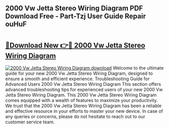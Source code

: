 ## 2000 Vw Jetta Stereo Wiring Diagram PDF Download Free - Part-Tzj User Guide Repair ouHuF

# <h2><a href="http://dfo2mpm.blite.top/?on=2000+Vw+Jetta+Stereo+Wiring+Diagram">🔗Download New 👉🔴 2000 Vw Jetta Stereo Wiring Diagram</a></h2>

[![2000 Vw Jetta Stereo Wiring Diagram download](https://i.imgur.com/lujVjoI.png)](http://dfo2mpm.blite.top/?on=2000+Vw+Jetta+Stereo+Wiring+Diagram)
Welcome to the ultimate guide for your new 2000 Vw Jetta Stereo Wiring Diagram, designed to ensure a smooth and efficient experience. Troubleshooting Guide for Advanced Users 2000 Vw Jetta Stereo Wiring Diagram This section offers advanced troubleshooting tips for experienced users of your new 2000 Vw Jetta Stereo Wiring Diagram. This 2000 Vw Jetta Stereo Wiring Diagram comes equipped with a wealth of features to maximize your productivity. We trust that the 2000 Vw Jetta Stereo Wiring Diagram has been a reliable and effective resource in your efforts to master your new device. In case of any queries or concerns, please do not hesitate to reach out to our customer service team.
